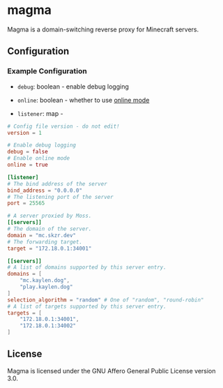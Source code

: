 # magma

Magma is a domain-switching reverse proxy for Minecraft servers.

## Configuration

### Example Configuration

- `debug`: boolean - enable debug logging
- `online`: boolean - whether to use [online mode](https://minecraft.fandom.com/wiki/Server.properties#Java_Edition_3)

- `listener`: map - 

```toml
# Config file version - do not edit!
version = 1

# Enable debug logging
debug = false
# Enable online mode
online = true

[listener]
# The bind address of the server
bind_address = "0.0.0.0"
# The listening port of the server
port = 25565

# A server proxied by Moss.
[[servers]]
# The domain of the server.
domain = "mc.skzr.dev"
# The forwarding target.
target = "172.18.0.1:34001"

[[servers]]
# A list of domains supported by this server entry.
domains = [
	"mc.kaylen.dog",
	"play.kaylen.dog"
]
selection_algorithm = "random" # One of "random", "round-robin"
# A list of targets supported by this server entry.
targets = [
	"172.18.0.1:34001",
	"172.18.0.1:34002"
]

```

## License

Magma is licensed under the GNU Affero General Public License version 3.0.

